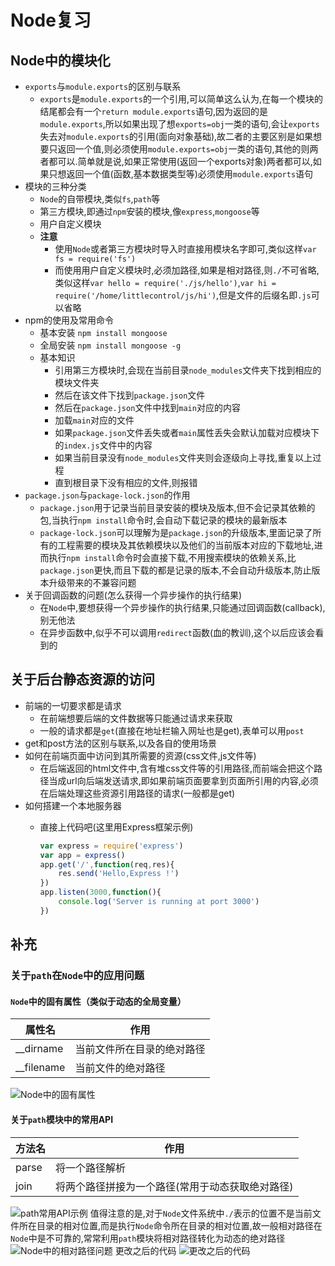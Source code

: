 # Node复习

## Node中的模块化

- `exports`与`module.exports`的区别与联系
  - `exports`是`module.exports`的一个引用,可以简单这么认为,在每一个模块的结尾都会有一个`return module.exports`语句,因为返回的是`module.exports`,所以如果出现了想`exports=obj`一类的语句,会让`exports`失去对`module.exports`的引用(面向对象基础),故二者的主要区别是如果想要只返回一个值,则必须使用`module.exports=obj`一类的语句,其他的则两者都可以.简单就是说,如果正常使用(返回一个exports对象)两者都可以,如果只想返回一个值(函数,基本数据类型等)必须使用`module.exports`语句
- 模块的三种分类
  - `Node`的自带模块,类似`fs`,`path`等
  - 第三方模块,即通过`npm`安装的模块,像`express`,`mongoose`等
  - 用户自定义模块
  - **注意**
    - 使用`Node`或者第三方模块时导入时直接用模块名字即可,类似这样`var fs = require('fs')`
    - 而使用用户自定义模块时,必须加路径,如果是相对路径,则`./`不可省略,类似这样`var hello = require('./js/hello')`,`var hi = require('/home/littlecontrol/js/hi')`,但是文件的后缀名即`.js`可以省略
- npm的使用及常用命令
  - 基本安装 `npm install mongoose`
  - 全局安装 `npm install mongoose -g`
  - 基本知识
    - 引用第三方模块时,会现在当前目录`node_modules`文件夹下找到相应的模块文件夹
    - 然后在该文件下找到`package.json`文件
    - 然后在`package.json`文件中找到`main`对应的内容
    - 加载`main`对应的文件
    - 如果`package.json`文件丢失或者`main`属性丢失会默认加载对应模块下的`index.js`文件中的内容
    - 如果当前目录没有`node_modules`文件夹则会逐级向上寻找,重复以上过程
    - 直到根目录下没有相应的文件,则报错
- `package.json`与`package-lock.json`的作用
  - `package.json`用于记录当前目录安装的模块及版本,但不会记录其依赖的包,当执行`npm install`命令时,会自动下载记录的模块的最新版本
  - `package-lock.json`可以理解为是`package.json`的升级版本,里面记录了所有的工程需要的模块及其依赖模块以及他们的当前版本对应的下载地址,进而执行`npm install`命令时会直接下载,不用搜索模块的依赖关系,比`package.json`更快,而且下载的都是记录的版本,不会自动升级版本,防止版本升级带来的不兼容问题
- 关于回调函数的问题(怎么获得一个异步操作的执行结果)
  - 在`Node`中,要想获得一个异步操作的执行结果,只能通过回调函数(callback),别无他法
  - 在异步函数中,似乎不可以调用`redirect`函数(血的教训),这个以后应该会看到的

## 关于后台静态资源的访问

- 前端的一切要求都是请求
  - 在前端想要后端的文件数据等只能通过请求来获取
  - 一般的请求都是`get`(直接在地址栏输入网址也是get),表单可以用`post`
- get和post方法的区别与联系,以及各自的使用场景
- 如何在前端页面中访问到其所需要的资源(css文件,js文件等)
  - 在后端返回的html文件中,含有堆css文件等的引用路径,而前端会把这个路径当成url向后端发送请求,即如果前端页面要拿到页面所引用的内容,必须在后端处理这些资源引用路径的请求(一般都是get)
- 如何搭建一个本地服务器
  - 直接上代码吧(这里用Express框架示例)

    ```JavaScript
    var express = require('express')
    var app = express()
    app.get('/',function(req,res){
        res.send('Hello,Express !')
    })
    app.listen(3000,function(){
        console.log('Server is running at port 3000')
    })

    ```

## 补充

### 关于`path`在`Node`中的应用问题

#### `Node`中的固有属性（类似于动态的全局变量）

| 属性名     | 作用                       |
| ---------- | -------------------------- |
| __dirname  | 当前文件所在目录的绝对路径 |
| __filename | 当前文件的绝对路径         |
![Node中的固有属性](https://s2.ax1x.com/2019/06/03/VYSxRs.png "__filename和__dirname")

#### 关于`path`模块中的常用API

|方法名|作用|
|---|---|
|parse|将一个路径解析|
|join|将两个路径拼接为一个路径(常用于动态获取绝对路径)|

![path常用API示例](https://s2.ax1x.com/2019/06/03/VYpHp9.png "path中的常用的两个模块")
值得注意的是,对于`Node`文件系统中`./`表示的位置不是当前文件所在目录的相对位置,而是执行`Node`命令所在目录的相对位置,故一般相对路径在`Node`中是不可靠的,常常利用`path`模块将相对路径转化为动态的绝对路径
![Node中的相对路径问题](https://s2.ax1x.com/2019/06/03/VY9Qcn.png "Node中相对路径问题")
更改之后的代码
![更改之后的代码](https://s2.ax1x.com/2019/06/03/VY96AO.png "利用path将相对路径转化为绝对路径")
